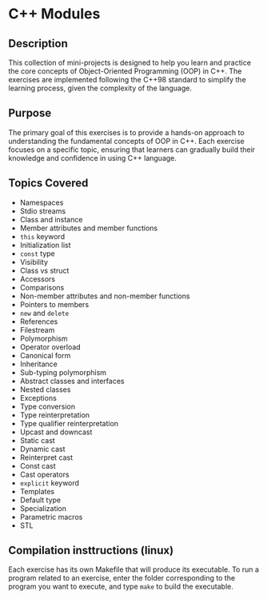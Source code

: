 <h1>C++ Modules</h1>

<h2>Description</h2>
This collection of mini-projects is designed to help you learn and practice the core concepts of Object-Oriented Programming (OOP) in C++.
The exercises are implemented following the C++98 standard to simplify the learning process, given the complexity of the language.

<h2>Purpose</h2>
The primary goal of this exercises is to provide a hands-on approach to understanding the fundamental concepts of OOP in C++. 
Each exercise focuses on a specific topic, ensuring that learners can gradually build their knowledge and confidence in using C++ language.

<h2>Topics Covered</h2>
<ul>
    <li>Namespaces</li>
    <li>Stdio streams</li>
    <li>Class and instance</li>
    <li>Member attributes and member functions</li>
    <li><code>this</code> keyword</li>
    <li>Initialization list</li>
    <li><code>const</code> type</li>
    <li>Visibility</li>
    <li>Class vs struct</li>
    <li>Accessors</li>
    <li>Comparisons</li>
    <li>Non-member attributes and non-member functions</li>
    <li>Pointers to members</li>
    <li><code>new</code> and <code>delete</code></li>
    <li>References</li>
    <li>Filestream</li>
    <li>Polymorphism</li>
    <li>Operator overload</li>
    <li>Canonical form</li>
    <li>Inheritance</li>
    <li>Sub-typing polymorphism</li>
    <li>Abstract classes and interfaces</li>
    <li>Nested classes</li>
    <li>Exceptions</li>
    <li>Type conversion</li>
    <li>Type reinterpretation</li>
    <li>Type qualifier reinterpretation</li>
    <li>Upcast and downcast</li>
    <li>Static cast</li>
    <li>Dynamic cast</li>
    <li>Reinterpret cast</li>
    <li>Const cast</li>
    <li>Cast operators</li>
    <li><code>explicit</code> keyword</li>
    <li>Templates</li>
    <li>Default type</li>
    <li>Specialization</li>
    <li>Parametric macros</li>
    <li>STL</li>
  
</ul>


<h2>Compilation insttructions (linux)</h2>

Each exercise has its own Makefile that will produce its executable. To run a program related to an exercise,
enter the folder corresponding to the program you want to execute, and type <code>make</code> to build the executable.
